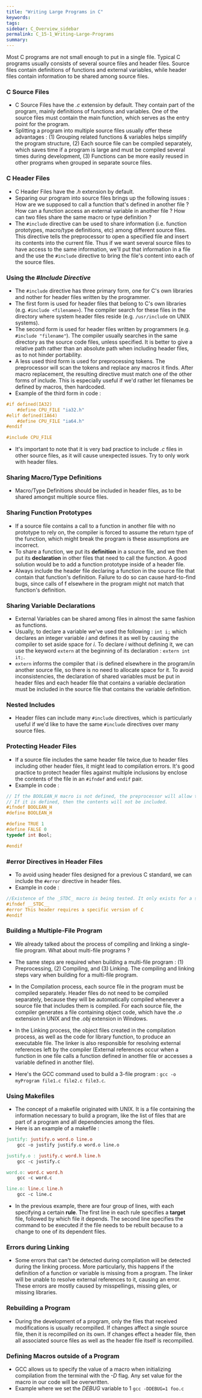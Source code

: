 ```yaml
---
title: "Writing Large Programs in C"
keywords:
tags:
sidebar: C_Overview_sidebar
permalink: C_15-1_Writing-Large-Programs
summary:
---
```


Most C programs are not small enough to put in a single file. Typical C programs usually consists of several source files and header files. Source files contain definitions of functions and external variables, while header files contain information to be shared among source files.

### C Source Files
- C Source Files have the *.c* extension by default. They contain part of the program, mainly definitions of functions and variables. One of the source files must contain the main function, which serves as the entry point for the program.
- Splitting a program into multiple source files usually offer these advantages : (1) Grouping related functions & variables helps simplify the program structure, (2) Each source file can be compiled separately, which saves time if a program is large and must be compiled several times during development, (3) Functions can be more easily reused in other programs when grouped in separate source files.

### C Header Files
- C Header Files have the *.h* extension by default.
- Separing our program into source files brings up the following issues : How are we supposed to call a function that's defined in another file ? How can a function access an external variable in another file ? How can two files share the same macro or type definition ?
- The ```#include``` directive can be used to share information (i.e. function prototypes, macro/type definitions, etc) among different source files. This directive tells the preprocessor to open a specified file and insert its contents into the current file. Thus if we want several source files to have access to the same information, we'll put that information in a file and the use the ```#include``` directive to bring the file's content into each of the source files.

### Using the *#Include Directive*

- The ```#include``` directive has three primary form, one for C's own libraries and nother for header files written by the programmer.
- The first form is used for header files that belong to C's own libraries (e.g. ```#include <filename>```). The compiler search for these files in the directory where system header files reside (e.g. ```/usr/include``` on UNIX systems).
- The second form is used for header files written by programmers (e.g. ```#include "filename"```). The compiler usually searches in the same directory as the source code files, unless specified. It is better to give a relative path rather than an absolute path when including header files, as to not hinder portability.
- A less used third form is used for preprocessing tokens. The preprocessor will scan the tokens and replace any macros it finds. After macro replacement, the resulting directive must match one of the other forms of include. This is especially useful if we'd rather let filenames be defined by macros, then hardcoded.
- Example of the third form in code :

```c
#if defined(IA32)
    #define CPU_FILE "ia32.h"
#elif defined(IA64)
    #define CPU_FILE "ia64.h"
#endif

#include CPU_FILE
```

- It's important to note that it is very bad practice to include *.c* files in other source files, as it will cause unexpected issues. Try to only work with header files.

### Sharing Macro/Type Definitions
- Macro/Type Definitions should be included in header files, as to be shared amongst multiple source files.

### Sharing Function Prototypes
- If a source file contains a call to a function in another file with no prototype to rely on, the compiler is forced to assume the return type of the function, which might break the program is these assumptions are incorrect.
- To share a function, we put its **definition** in a source file, and we then put its **declaration** in other files that need to call the function. A good solution would be to add a function prototype inside of a header file. 
- Always include the header file declaring a function in the source file that contain that function's definition. Failure to do so can cause hard-to-find bugs, since calls of f elsewhere in the program might not match that function's definition.

### Sharing Variable Declarations
- External Variables can be shared among files in almost the same fashion as functions.
- Usually, to declare a variable we've used the following : ```int i;``` which declares an integer variable *i* and defines it as well by causing the compiler to set aside space for *i*. To declare *i* without defining it, we can use the keyword ```extern``` at the beginning of its declaration : ```extern int it;```.
- ```extern``` informs the compiler that *i* is defined elsewhere in the program/in another source file, so there is no need to allocate space for it. To avoid inconsistencies, the declaration of shared variables must be put in header files and each header file that contains a variable declaration must be included in the source file that contains the variable definition.

### Nested Includes
- Header files can include many ```#include``` directives, which is particularly useful if we'd like to have the same ```#include``` directives over many source files.

### Protecting Header Files
- If a source file includes the same header file twice,due to header files including other header files, it might lead to compilation errors. It's good practice to protect header files against multiple inclusions by enclose the contents of the file in an ```#ifndef``` and ```endif``` pair.
- Example in code :

```c
// If the BOOLEAN_H macro is not defined, the preprocessor will allow the lines between #ifndef and #endif to stay.
// If it is defined, then the contents will not be included.
#ifndef BOOLEAN_H
#define BOOLEAN_H

#define TRUE 1
#define FALSE 0
typedef int Bool;

#endif
```

### #error Directives in Header Files
- To avoid using header files designed for a previous C standard, we can include the ```#error``` directive in header files.
- Example in code :
```c
//Existence of the _STDC_ macro is being tested. It only exists for a specific version of the C standard.
#ifndef __STDC__
#error This header requires a specific version of C
#endif
```

### Building a Multiple-File Program
- We already talked about the process of compiling and linking a single-file program. What about multi-file programs ?

- The same steps are required when building a multi-file program : (1) Preprocessing, (2) Compiling, and (3) Linking. The compiling and linking steps vary when building for a multi-file program.

- In the Compilation process, each source file in the program must be compiled separately. Header files do not need to be compiled separately, because they will be automatically compiled whenever a source file that includes them is compiled. For each source file, the compiler generates a file containing object code, which have the *.o* extension in UNIX and the *.obj* extension in Windows.

- In the Linking process, the object files created in the compilation process, as well as the code for library function, to produce an executable file. The linker is also responsible for resolving external references left by the compiler (External references occur when a function in one file calls a function defined in another file or accesses a variable defined in another file).

- Here's the GCC command used to build a 3-file program : ```gcc -o myProgram file1.c file2.c file3.c```.

### Using Makefiles
- The concept of a makefile originated with UNIX. It is a file containing the information necessary to build a program, like the list of files that are part of a program and all dependencies among the files.
- Here is an example of a makefile :

```makefile
justify: justify.o word.o line.o
    gcc -o justify justify.o word.o line.o

justify.o : justify.c word.h line.h
    gcc -c justify.c

word.o: word.c word.h
    gcc -c word.c

line.o: line.c line.h
    gcc -c line.c
```

- In the previous example, there are four group of lines, with each specifying a certain **rule**. The first line in each rule specifies a **target** file, followed by which file it depends. The second line specifies the command to be executed if the file needs to be rebuilt because to a change to one of its dependent files.
### Errors during Linking
- Some errors that can't be detected during compilation will be detected during the linking process. More particularly, this happens if the definition of a function or variable is missing from a program. The linker will be unable to resolve external references to it, causing an error. These errors are mostly caused by misspellings, missing giles, or missing libraries.

### Rebuilding a Program
- During the development of a program, only the files that received modifications is usually recompilled. If changes affect a single source file, then it is recompilled on its own. If changes effect a header file, then all associated source files as well as the header file itself is recompilled.

### Defining Macros outside of a Program
- GCC allows us to specify the value of a macro when initializing compilation from the terminal with the *-D* flag. Any set value for the macro in our code will be overwritten.
- Example where we set the *DEBUG* variable to 1 ```gcc -DDEBUG=1 foo.c```